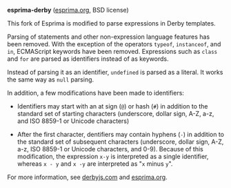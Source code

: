 **esprima-derby** ([esprima.org](http://esprima.org), BSD license)

This fork of Esprima is modified to parse expressions in Derby templates.

Parsing of statements and other non-expression language features has been removed. With the exception of the operators `typeof`, `instanceof`, and `in`, ECMAScript keywords have been removed. Expressions such as `class` and `for` are parsed as identifiers instead of as keywords.

Instead of parsing it as an identifier, `undefined` is parsed as a literal. It works the same way as `null` parsing.

In addition, a few modifications have been made to identifiers:

  * Identifiers may start with an at sign (`@`) or hash (`#`) in addition to the standard set of starting characters (underscore, dollar sign, A-Z, a-z, and ISO 8859-1 or Unicode characters)

  * After the first character, dentifiers may contain hyphens (`-`) in addition to the standard set of subsequent characters (underscore, dollar sign, A-Z, a-z, ISO 8859-1 or Unicode characters, and 0-9). Because of this modification, the expression `x-y` is interpreted as a single identifier, whereas `x - y` and `x -y` are interpreted as "`x` minus `y`".

For more information, see [derbyjs.com](http://derbyjs.com) and [esprima.org](http://esprima.org).
